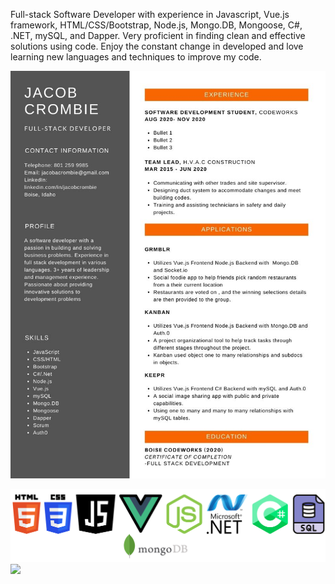 Full-stack Software Developer with experience in Javascript, Vue.js framework, HTML/CSS/Bootstrap, Node.js, Mongo.DB,  Mongoose, C#, .NET, mySQL, and Dapper. Very proficient in finding clean and effective solutions using code. Enjoy the constant change in developed and love learning new languages and techniques to improve my code.

![enter image description here](https://github.com/JacobCrombie/JacobCrombie/blob/main/assets/Orange%20Black%20Java%20Logo%20Minimalist%20Programmer%20Resume.jpg?raw=true)

<div>
<img src="https://github.com/JacobCrombie/JacobCrombie/blob/main/assets/language%20icons.png?raw=true">
</div>
<div>
  <a href="/" align="center">
    <img src="https://github-readme-stats.vercel.app/api/top-langs/?username=JacobCrombie&text_color=586069&layout=compact&hide_border=true&bg_color=fff&title_color=0366d6&count_private=true&include_all_commits=true" />
  </a>
</div>
